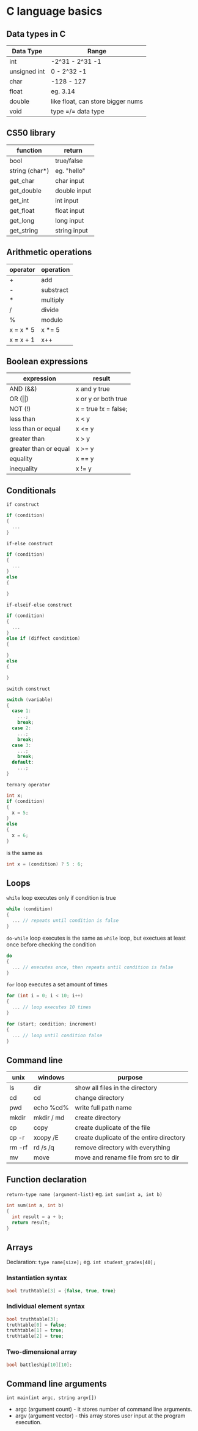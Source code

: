 # C language basics

## Data types in C

| Data Type | Range |
|-----------|-------|
| int | -2^31 - 2^31 -1 |
| unsigned int | 0 - 2^32 -1 |
| char | -128 - 127 |
| float | eg. 3.14 |
| double | like float, can store bigger nums |
| void | type =/= data type |

## CS50 library

| function | return |
|-----------|-------|
| bool | true/false |
| string (char*) | eg. "hello" |
| get_char | char input |
| get_double | double input |
| get_int | int input |
| get_float | float input |
| get_long | long input |
| get_string | string input |

## Arithmetic operations

| operator | operation |
|----------|-----------|
| + | add |
| - | substract |
| * | multiply |
| / | divide |
| % | modulo |
| x = x * 5 | x *= 5 |
| x = x + 1 | x++ |

## Boolean expressions

| expression | result |
|------------|--------|
| AND (&&) | x and y true |
| OR (\|\|) | x or y or both true |
| NOT (!) | x = true !x = false; |
| less than | x < y |
| less than or equal | x <= y |
| greater than | x > y |
| greater than or equal | x >= y |
| equality | x == y |
| inequality | x != y |

## Conditionals
```if construct```
```C
if (condition)
{
  ...
}
```
```if-else construct```
```C
if (condition)
{
  ...
}
else
{

}
```
```if-elseif-else construct```
```C
if (condition)
{
  ...
}
else if (diffect condition)
{

}
else
{

}
```
```switch construct```
```C
switch (variable)
{
  case 1:
    ...;
    break;
  case 2:
    ...;
    break;
  case 3:
    ...;
    break;
  default:
    ...;
}
```
```ternary operator```
```C
int x;
if (condition)
{
  x = 5;
}
else
{
  x = 6;
}
```
is the same as
```C
int x = (condition) ? 5 : 6;
```

## Loops
```while``` loop executes only if condition is true
```C
while (condition)
{
  ... // repeats until condition is false
}
```
```do-while``` loop executes is the same as ```while``` loop, but exectues at least once before checking the condition
```C
do
{
  ... // executes once, then repeats until condition is false
}
```
```for``` loop executes a set amount of times
```C
for (int i = 0; i < 10; i++)
{
  ... // loop executes 10 times
}
```
```C
for (start; condition; increment)
{
  ... // loop until condition false
}
```

## Command line

| unix | windows | purpose |
|------|---------|---------|
| ls | dir | show all files in the directory |
| cd | cd | change directory |
| pwd | echo %cd% | write full path name |
| mkdir | mkdir / md | create directory |
| cp | copy | create duplicate of the file |
| cp -r | xcopy /E | create duplicate of the entire directory |
| rm -rf | rd /s /q | remove directory with everything |
| mv | move | move and rename file from src to dir |

## Function declaration

```return-type name (argument-list)```
eg. ```int sum(int a, int b)```

```C
int sum(int a, int b)
{
  int result = a + b;
  return result;
}
```

## Arrays

Declaration: ```type name[size];```
eg. ```int student_grades[40];```

### Instantiation syntax
```c
bool truthtable[3] = {false, true, true}
```

### Individual element syntax
```c
bool truthtable[3];
truthtable[0] = false;
truthtable[1] = true;
truthtable[2] = true;
```

### Two-dimensional array
```c
bool battleship[10][10];
```

## Command line arguments

```int main(int argc, string argv[])```

- argc (argument count) - it stores number of command line arguments.
- argv (argument vector) - this array stores user input at the program execution.